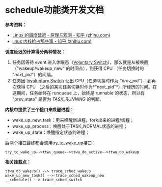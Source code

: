 # schedule功能类开发文档

**参考资料：**

- [Linux 的调度延迟 - 原理与观测 - 知乎 (zhihu.com)](https://zhuanlan.zhihu.com/p/462728452)
- [linux 内核抢占那些事 - 知乎 (zhihu.com)](https://zhuanlan.zhihu.com/p/166032722)

**调度延迟的计算得分两种情况：**

1. 任务因等待 event 进入休眠态（[Voluntary Switch](https://zhuanlan.zhihu.com/p/402423877)），那么就是从被唤醒（"wakeup/wakeup_new" 的时间点），到获得 CPU （任务切换时的 *"next_pid"*）的间隔。
2. 任务因 [Involuntary Switch](https://zhuanlan.zhihu.com/p/402423877) 让出 CPU（任务切换时作为 *"prev_pid"*），到再次获得 CPU （之后的某次任务切换时作为*"next_pid"*）所经历的时间。在这期间，任务始终在 runqueue 上，始终是 runnable 的状态，所以有 "prev_state" 是否为 *TASK_RUNNING* 的判断。

**内核中提供了三个接口来唤醒进程：**

- wake_up_new_task：用来唤醒新进程，fork出来的进程/线程；
- wake_up_process：唤醒处于TASK_NORMAL状态的进程；
- wake_up_state：唤醒指定状态的进程；

后两个接口最终都会调用try_to_wake_up接口：

```
try_to_wake_up-->ttwu_queue-->ttwu_do_active-->ttwu_do_wakeup
```

**相关挂载点：**

```
ttwu_do_wakeup() --> trace_sched_wakeup
wake_up_new_task() --> trace_sched_wakeup_new
__schedule() --> trace_sched_switch
```